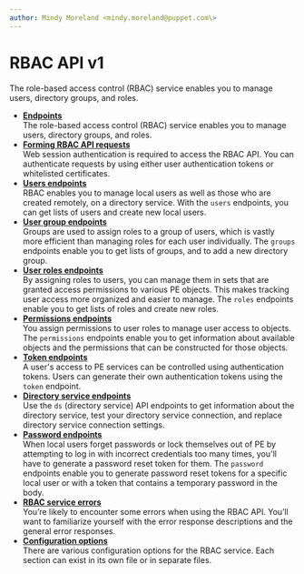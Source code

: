 ```yaml
---
author: Mindy Moreland <mindy.moreland@puppet.com\>
---
```


# RBAC API v1

The role-based access control \(RBAC\) service enables you to manage users, directory groups, and roles.

-   **[Endpoints](rbac_api_v1_endpoints.md#)**  
The role-based access control \(RBAC\) service enables you to manage users, directory groups, and roles.
-   **[Forming RBAC API requests](rbac_api_v1_forming_requests.md#)**  
Web session authentication is required to access the RBAC API. You can authenticate requests by using either user authentication tokens or whitelisted certificates.
-   **[Users endpoints](rbac_api_v1_user.md#)**  
RBAC enables you to manage local users as well as those who are created remotely, on a directory service. With the `users` endpoints, you can get lists of users and create new local users.
-   **[User group endpoints](rbac_api_v1_user_group.md#)**  
Groups are used to assign roles to a group of users, which is vastly more efficient than managing roles for each user individually. The `groups` endpoints enable you to get lists of groups, and to add a new directory group.
-   **[User roles endpoints](rbac_api_v1_user_role.md#)**  
By assigning roles to users, you can manage them in sets that are granted access permissions to various PE objects. This makes tracking user access more organized and easier to manage. The `roles` endpoints enable you to get lists of roles and create new roles.
-   **[Permissions endpoints](rbac_api_v1_permissions.md#)**  
You assign permissions to user roles to manage user access to objects. The `permissions` endpoints enable you to get information about available objects and the permissions that can be constructed for those objects.
-   **[Token endpoints](rbac_api_v1_token.md#)**  
A user's access to PE services can be controlled using authentication tokens. Users can generate their own authentication tokens using the `token` endpoint.
-   **[Directory service endpoints](rbac_api_v1_directory.md#)**  
 Use the `ds` \(directory service\) API endpoints to get information about the directory service, test your directory service connection, and replace directory service connection settings.
-   **[Password endpoints](rbac_api_v1_password.md#)**  
When local users forget passwords or lock themselves out of PE by attempting to log in with incorrect credentials too many times, you'll have to generate a password reset token for them. The `password` endpoints enable you to generate password reset tokens for a specific local user or with a token that contains a temporary password in the body.
-   **[RBAC service errors](rbac_api_v1_service_errors.md#)**  
You’re likely to encounter some errors when using the RBAC API. You’ll want to familiarize yourself with the error response descriptions and the general error responses.
-   **[Configuration options](rbac_api_v1_config.md#)**  
There are various configuration options for the RBAC service. Each section can exist in its own file or in separate files.

